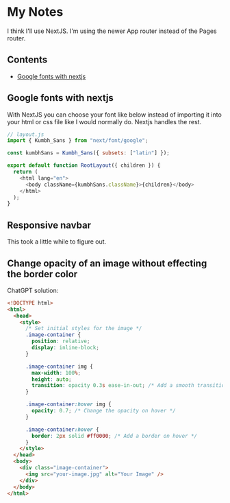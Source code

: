 # My Notes

I think I'll use NextJS. I'm using the newer App router instead of the Pages router.

## Contents

- [Google fonts with nextjs](#google-fonts-with-nextjs)

## Google fonts with nextjs

With NextJS you can choose your font like below instead of importing it into your html or css file like I would normally do. Nextjs handles the rest.

```js
// layout.js
import { Kumbh_Sans } from "next/font/google";

const kumbhSans = Kumbh_Sans({ subsets: ["latin"] });

export default function RootLayout({ children }) {
  return (
    <html lang="en">
      <body className={kumbhSans.className}>{children}</body>
    </html>
  );
}
```

## Responsive navbar

This took a little while to figure out.

## Change opacity of an image without effecting the border color

ChatGPT solution:

```html
<!DOCTYPE html>
<html>
  <head>
    <style>
      /* Set initial styles for the image */
      .image-container {
        position: relative;
        display: inline-block;
      }

      .image-container img {
        max-width: 100%;
        height: auto;
        transition: opacity 0.3s ease-in-out; /* Add a smooth transition for opacity change */
      }

      .image-container:hover img {
        opacity: 0.7; /* Change the opacity on hover */
      }

      .image-container:hover {
        border: 2px solid #ff0000; /* Add a border on hover */
      }
    </style>
  </head>
  <body>
    <div class="image-container">
      <img src="your-image.jpg" alt="Your Image" />
    </div>
  </body>
</html>
```
